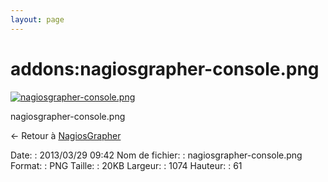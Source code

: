 ```yaml
---
layout: page
---
```


addons:nagiosgrapher-console.png
================================

[![nagiosgrapher-console.png](..//assets/media/addons/nagiosgrapher-console.png@cache=&w=900&h=51 "nagiosgrapher-console.png")](..//assets/media/addons/nagiosgrapher-console.png@cache= "Afficher le fichier original")

nagiosgrapher-console.png

← Retour à
[NagiosGrapher](../../nagios/addons/nagiosgrapher.html "nagios:addons:nagiosgrapher")

Date:
:   2013/03/29 09:42
Nom de fichier:
:   nagiosgrapher-console.png
Format:
:   PNG
Taille:
:   20KB
Largeur:
:   1074
Hauteur:
:   61

